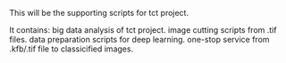 This will be the supporting scripts for tct project.

It contains:
	big data analysis of tct project.
	image cutting scripts from .tif files.
	data preparation scripts for deep learning.
	one-stop service from .kfb/.tif file to classicified images.
